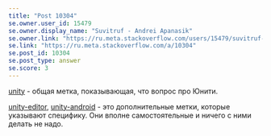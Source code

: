 ```yaml
---
title: "Post 10304"
se.owner.user_id: 15479
se.owner.display_name: "Suvitruf - Andrei Apanasik"
se.owner.link: "https://ru.meta.stackoverflow.com/users/15479/suvitruf-andrei-apanasik"
se.link: "https://ru.meta.stackoverflow.com/a/10304"
se.post_id: 10304
se.post_type: answer
se.score: 3
---
```

<p><a href="https://ru.stackoverflow.com/questions/tagged/unity" class="post-tag" title="показать вопросы с меткой [unity]" rel="tag">unity</a> - общая метка, показывающая, что вопрос про Юнити.</p>

<p><a href="https://ru.stackoverflow.com/questions/tagged/unity-editor" class="post-tag" title="показать вопросы с меткой [unity-editor]" rel="tag">unity-editor</a>, <a href="https://ru.stackoverflow.com/questions/tagged/unity-android" class="post-tag" title="показать вопросы с меткой [unity-android]" rel="tag">unity-android</a> - это дополнительные метки, которые указывают специфику. Они вполне самостоятельные и ничего с ними делать не надо.</p>
